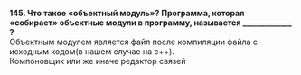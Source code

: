 **145. Что такое «объектный модуль»? Программа, которая «собирает» объектные модули в программу, называется _____________ ?**  
Объектным модулем является файл после компиляции файла с исходным кодом(в нашем случае на c++).  
Компоновщик или же иначе редактор связей
